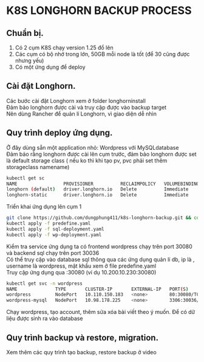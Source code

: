 # K8S LONGHORN BACKUP PROCESS

## Chuẩn bị.
1. Có 2 cụm K8S chạy version 1.25 đổ lên
2. Các cụm có bộ nhớ trong lớn, 50GB mỗi node là tốt (để 30 cũng được nhưng yếu)
3. Có một ứng dụng để deploy 

## Cài đặt Longhorn.
Các bước cài đặt Longhorn xem ở folder longhorninstall <br>
Đảm bảo longhorn được cài và truy cập được vào backup target <br>
Nên dùng Rancher để quản lí Longhorn, vì giao diện dễ nhìn <br>

## Quy trình deploy ứng dụng.
Ở đây dùng sẵn một application nhỏ: Wordpress với MySQLdatabase <br>
Đảm bảo rằng longhorn được cài lên cụm trước, đảm bảo longhorn được set là default storage class ( nếu ko thì khi tạo pv, pvc phải set thêm storageclass namename) 
```bash
kubectl get sc
NAME                 PROVISIONER          RECLAIMPOLICY   VOLUMEBINDINGMODE   ALLOWVOLUMEEXPANSION   AGE
longhorn (default)   driver.longhorn.io   Delete          Immediate           true                   9d
longhorn-static      driver.longhorn.io   Delete          Immediate           true                   9d 
```
Triển khai ứng dụng lên cụm 1 
```bash 
git clone https://github.com/dungphung411/k8s-longhorn-backup.git && cd ./k8s-longhorn-backup/lh-example
kubectl apply -f predefine.yaml
kubectl apply -f sql-deployment.yaml
kubectl apply -f wp-deployment.yaml

```
Kiểm tra service ứng dụng ta có frontend wordpress chạy trên port 30080 và backend sql chạy trên port 30036 <br>
Có thể truy cập vào database sql thông qua các ứng dụng quản lí db, ip là <NODE-IP>, username là wordpress, mật khẩu xem ở file predefine.yaml <br>
Truy cập ứng dụng qua <NODE-IP>:30080  (ví dụ 10.200.10.230:30080)
```bash
kubectl get svc -n wordpress
NAME              TYPE       CLUSTER-IP       EXTERNAL-IP   PORT(S)          AGE
wordpress         NodePort   10.110.150.183   <none>        80:30080/TCP     85m
wordpress-mysql   NodePort   10.98.178.225    <none>        3306:30036/TCP   85m
```
Chạy wordpress, tạo account, thêm sửa xóa bài viết theo ý muốn. Để có dữ liệu được sinh ra vào database
## Quy trình backup và restore, migration.
Xem thêm các quy trình tạo backup, restore backup ở video